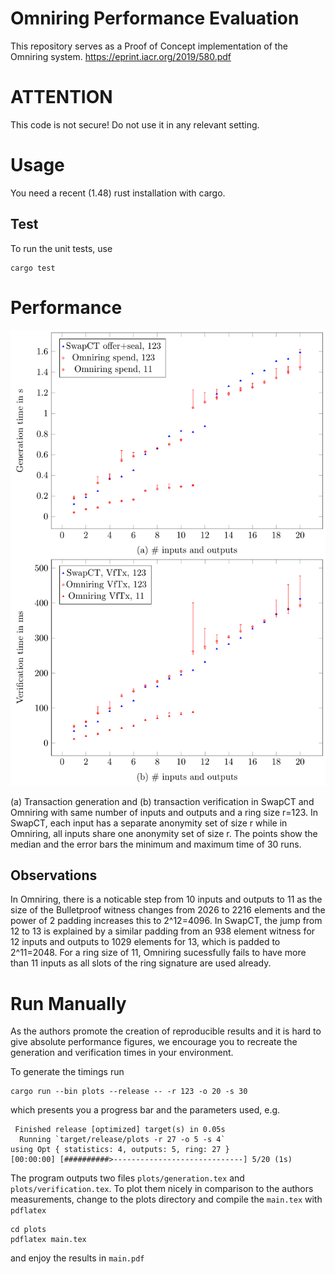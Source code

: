 # Omniring Performance Evaluation

This repository serves as a Proof of Concept implementation of the Omniring system.
https://eprint.iacr.org/2019/580.pdf

# ATTENTION
This code is not secure! Do not use it in any relevant setting.

# Usage

You need a recent (1.48) rust installation with cargo.

## Test

To run the unit tests, use

    cargo test

# Performance

![Performance Plot](plots/example.png)

(a) Transaction generation and (b) transaction verification in SwapCT and Omniring with same number of inputs and outputs and a ring size r=123.
In SwapCT, each input has a separate anonymity set of size r while in Omniring, all inputs share one anonymity set of size r.
The points show the median and the error bars the minimum and maximum time of 30 runs.

## Observations
In Omniring, there is a noticable step from 10 inputs and outputs to 11 as the size of the Bulletproof witness changes from 2026 to 2216 elements and the power of 2 padding increases this to 2^12=4096.
In SwapCT, the jump from 12 to 13 is explained by a similar padding from an 938 element witness for 12 inputs and outputs to 1029 elements for 13, which is padded to 2^11=2048.
For a ring size of 11, Omniring sucessfully fails to have more than 11 inputs as all slots of the ring signature are used already.


# Run Manually

As the authors promote the creation of reproducible results and it is hard to give absolute performance figures, 
we encourage you to recreate the generation and verification times in your environment.

To generate the timings run

    cargo run --bin plots --release -- -r 123 -o 20 -s 30 

which presents you a progress bar and the parameters used, e.g.
    
     Finished release [optimized] target(s) in 0.05s
      Running `target/release/plots -r 27 -o 5 -s 4`
    using Opt { statistics: 4, outputs: 5, ring: 27 }
    [00:00:00] [##########>-----------------------------] 5/20 (1s)

The program outputs two files `plots/generation.tex` and `plots/verification.tex`. 
To plot them nicely in comparison to the authors measurements, change to the plots directory and compile the `main.tex` with `pdflatex`

    cd plots
    pdflatex main.tex
   
and enjoy the results in `main.pdf`